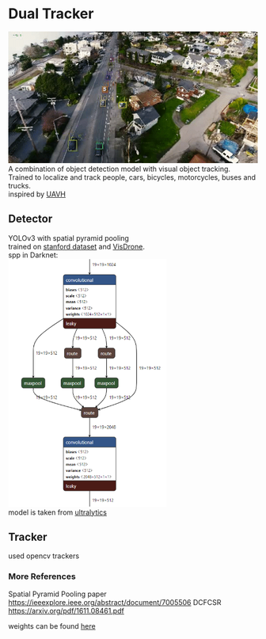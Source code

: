 # Dual Tracker

![](./docs/demo.gif)  
A combination of object detection model with visual object tracking.  
Trained to localize and track people, cars, bicycles, motorcycles, buses and trucks.  
inspired by [UAVH](https://openaccess.thecvf.com/content_CVPRW_2019/html/UAVision/Saribas_A_Hybrid_Method_for_Tracking_of_Objects_by_UAVs_CVPRW_2019_paper.html)
## Detector

YOLOv3 with spatial pyramid pooling  
trained on [stanford dataset](https://cvgl.stanford.edu/projects/uav_data/) and [VisDrone](http://aiskyeye.com/).  
spp in Darknet:  
<img src="./docs/spp.PNG" height="500" width="320"/>  
model is taken from [ultralytics](https://github.com/ultralytics/yolov3)
## Tracker
used opencv trackers  

### More References
Spatial Pyramid Pooling paper https://ieeexplore.ieee.org/abstract/document/7005506
DCFCSR https://arxiv.org/pdf/1611.08461.pdf
  
weights can be found [here](https://drive.google.com/file/d/1_zSBfFQqhdWXoelHl9LlnwoqcL9JwstS/view)
